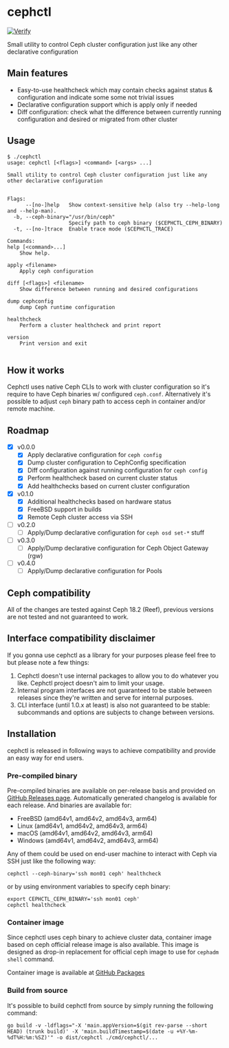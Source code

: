 # cephctl

[![Verify](https://github.com/teran/cephctl/actions/workflows/verify.yml/badge.svg?branch=master)](https://github.com/teran/cephctl/actions/workflows/verify.yml)

Small utility to control Ceph cluster configuration just like any other declarative
    configuration

## Main features

* Easy-to-use healthcheck which may contain checks against status & configuration
    and indicate some some not trivial issues
* Declarative configuration support which is apply only if needed
* Diff configuration: check what the difference between currently running configuration
    and desired or migrated from other cluster

## Usage

<!-- markdownlint-disable MD013 -->
```shell
$ ./cephctl
usage: cephctl [<flags>] <command> [<args> ...]

Small utility to control Ceph cluster configuration just like any other declarative configuration


Flags:
      --[no-]help   Show context-sensitive help (also try --help-long and --help-man).
  -b, --ceph-binary="/usr/bin/ceph"
                    Specify path to ceph binary ($CEPHCTL_CEPH_BINARY)
  -t, --[no-]trace  Enable trace mode ($CEPHCTL_TRACE)

Commands:
help [<command>...]
    Show help.

apply <filename>
    Apply ceph configuration

diff [<flags>] <filename>
    Show difference between running and desired configurations

dump cephconfig
    dump Ceph runtime configuration

healthcheck
    Perform a cluster healthcheck and print report

version
    Print version and exit


```
<!-- markdownlint-enable MD013 -->

## How it works

Cephctl uses native Ceph CLIs to work with cluster configuration so it's require
to have Ceph binaries w/ configured `ceph.conf`. Alternatively it's possible
to adjust `ceph` binary path to access ceph in container and/or remote machine.

## Roadmap

* [X] v0.0.0
  * [X] Apply declarative configuration for `ceph config`
  * [X] Dump cluster configuration to CephConfig specification
  * [X] Diff configuration against running configuration for `ceph config`
  * [X] Perform healthcheck based on current cluster status
  * [X] Add healthchecks based on current cluster configuration
* [X] v0.1.0
  * [X] Additional healthchecks based on hardware status
  * [X] FreeBSD support in builds
  * [X] Remote Ceph cluster access via SSH
* [ ] v0.2.0
  * [ ] Apply/Dump declarative configuration for `ceph osd set-*` stuff
* [ ] v0.3.0
  * [ ] Apply/Dump declarative configuration for Ceph Object Gateway (rgw)
* [ ] v0.4.0
  * [ ] Apply/Dump declarative configuration for Pools

## Ceph compatibility

All of the changes are tested against Ceph 18.2 (Reef), previous versions are
not tested and not guaranteed to work.

## Interface compatibility disclaimer

If you gonna use cephctl as a library for your purposes please feel free to
but please note a few things:

1. Cephctl doesn't use internal packages to allow you to do whatever you like.
    Cephctl project doesn't aim to limit your usage.
2. Internal program interfaces are not guaranteed to be stable between releases
    since they're written and serve for internal purposes.
3. CLI interface (until 1.0.x at least) is also not guaranteed to be stable:
    subcommands and options are subjects to change between versions.

## Installation

cephctl is released in following ways to achieve compatibility and provide
an easy way for end users.

### Pre-compiled binary

Pre-compiled binaries are available on per-release basis and provided on
[GitHub Releases page](https://github.com/teran/cephctl/releases). Automatically
generated changelog is available for each release. And binaries are available for:

* FreeBSD (amd64v1, amd64v2, amd64v3, arm64)
* Linux (amd64v1, amd64v2, amd64v3, arm64)
* macOS (amd64v1, amd64v2, amd64v3, arm64)
* Windows (amd64v1, amd64v2, amd64v3, arm64)

Any of them could be used on end-user machine to interact with Ceph
via SSH just like the following way:

```shell
cephctl --ceph-binary='ssh mon01 ceph' healthcheck
```

or by using environment variables to specify ceph binary:

```shell
export CEPHCTL_CEPH_BINARY='ssh mon01 ceph'
cephctl healthcheck
```

### Container image

Since cephctl uses ceph binary to achieve cluster data, container image based
on ceph official release image is also available. This image is designed as
drop-in replacement for official ceph image to use for `cephadm shell` command.

Container image is available at [GitHub Packages](https://github.com/teran/cephctl/pkgs/container/cephctl%2Fceph)

### Build from source

It's possible to build cephctl from source by simply running the following
command:

<!-- markdownlint-disable MD013 -->
```shell
go build -v -ldflags="-X 'main.appVersion=$(git rev-parse --short HEAD) (trunk build)' -X 'main.buildTimestamp=$(date -u +%Y-%m-%dT%H:%m:%SZ)'" -o dist/cephctl ./cmd/cephctl/...
```
<!-- markdownlint-enable MD013 -->
